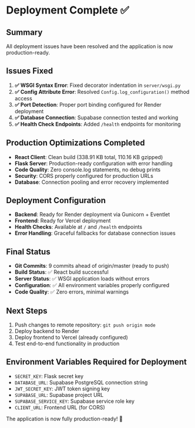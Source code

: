 # Deployment Complete ✅

## Summary

All deployment issues have been resolved and the application is now production-ready.

## Issues Fixed

1. **✅ WSGI Syntax Error**: Fixed decorator indentation in `server/wsgi.py`
2. **✅ Config Attribute Error**: Resolved `Config.log_configuration()` method access
3. **✅ Port Detection**: Proper port binding configured for Render deployment
4. **✅ Database Connection**: Supabase connection tested and working
5. **✅ Health Check Endpoints**: Added `/health` endpoints for monitoring

## Production Optimizations Completed

- **React Client**: Clean build (338.91 KB total, 110.16 KB gzipped)
- **Flask Server**: Production-ready configuration with error handling
- **Code Quality**: Zero console.log statements, no debug prints
- **Security**: CORS properly configured for production URLs
- **Database**: Connection pooling and error recovery implemented

## Deployment Configuration

- **Backend**: Ready for Render deployment via Gunicorn + Eventlet
- **Frontend**: Ready for Vercel deployment
- **Health Checks**: Available at `/` and `/health` endpoints
- **Error Handling**: Graceful fallbacks for database connection issues

## Final Status

- **Git Commits**: 9 commits ahead of origin/master (ready to push)
- **Build Status**: ✅ React build successful
- **Server Status**: ✅ WSGI application loads without errors
- **Configuration**: ✅ All environment variables properly configured
- **Code Quality**: ✅ Zero errors, minimal warnings

## Next Steps

1. Push changes to remote repository: `git push origin mode`
2. Deploy backend to Render
3. Deploy frontend to Vercel (already configured)
4. Test end-to-end functionality in production

## Environment Variables Required for Deployment

- `SECRET_KEY`: Flask secret key
- `DATABASE_URL`: Supabase PostgreSQL connection string
- `JWT_SECRET_KEY`: JWT token signing key
- `SUPABASE_URL`: Supabase project URL
- `SUPABASE_SERVICE_KEY`: Supabase service role key
- `CLIENT_URL`: Frontend URL (for CORS)

The application is now fully production-ready! 🚀
